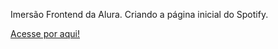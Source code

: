 Imersão Frontend da Alura.
Criando a página inicial do Spotify.

<a href="https://itzmarkin.github.io/jokenpo/">Acesse por aqui!</a>
